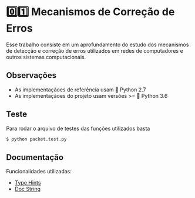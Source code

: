 # :zero::one: Mecanismos de Correção de Erros

Esse trabalho consiste em um aprofundamento do estudo dos mecanismos de detecção e correção de erros utilizados em redes de computadores e outros sistemas computacionais.

## Observações

- As implementaçãoes de referência usam :snake: Python 2.7
- As implementaçãoes do projeto usam versões >= :snake: Python 3.6

## Teste
Para rodar o arquivo de testes das funções utilizados basta

```bash
$ python packet.test.py
```

## Documentação

Funcionalidades utilizadas:

- [Type Hints](https://docs.python.org/3/library/typing.html)
- [Doc String](https://www.python.org/dev/peps/pep-0257/)